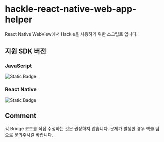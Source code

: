 # hackle-react-native-web-app-helper

React Native WebView에서 Hackle을 사용하기 위한 스크립트 입니다.

## 지원 SDK 버전

### JavaScript

![Static Badge](https://img.shields.io/badge/%40hackler%2Fjavascript--sdk-11.48.0-blue?link=https%3A%2F%2Fwww.npmjs.com%2Fpackage%2F%40hackler%2Fjavascript-sdk%2Fv%2F11.48.0)

### React Native

![Static Badge](https://img.shields.io/badge/%40hackler%2Freact--native--sdk-3.26.0-blue?link=https://www.npmjs.com/package/@hackler/react-native-sdk/v/3.26.0)

## Comment

각 Bridge 코드를 직접 수정하는 것은 권장하지 않습니다.
문제가 발생한 경우 핵클 팀으로 문의주시길 바랍니다.
